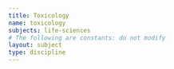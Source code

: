 ```yaml
---
title: Toxicology
name: toxicology
subjects: life-sciences
# The following are constants: do not modify
layout: subject
type: discipline
---
```

